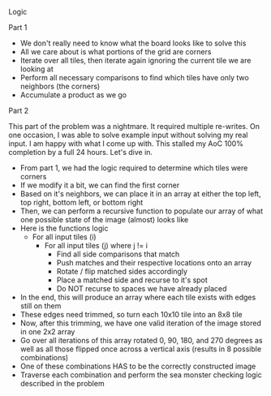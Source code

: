 Logic

Part 1
- We don't really need to know what the board looks like to solve this
- All we care about is what portions of the grid are corners
- Iterate over all tiles, then iterate again ignoring the current tile we are looking at
- Perform all necessary comparisons to find which tiles have only two neighbors (the corners)
- Accumulate a product as we go

Part 2

This part of the problem was a nightmare. It required multiple re-writes. On one occasion, I was able to solve example input without solving my real input.
I am happy with what I come up with. This stalled my AoC 100% completion by a full 24 hours. Let's dive in.

- From part 1, we had the logic required to determine which tiles were corners
- If we modify it a bit, we can find the first corner
- Based on it's neighbors, we can place it in an array at either the top left, top right, bottom left, or bottom right
- Then, we can perform a recursive function to populate our array of what one possible state of the image (almost) looks like
- Here is the functions logic
  - For all input tiles (i)
    - For all input tiles (j) where j != i
      - Find all side comparisons that match
      - Push matches and their respective locations onto an array
      - Rotate / flip matched sides accordingly
      - Place a matched side and recurse to it's spot
      - Do NOT recurse to spaces we have already placed
- In the end, this will produce an array where each tile exists with edges still on them
- These edges need trimmed, so turn each 10x10 tile into an 8x8 tile
- Now, after this trimming, we have one valid iteration of the image stored in one 2x2 array
- Go over all iterations of this array rotated 0, 90, 180, and 270 degrees as well as all those flipped once across a vertical axis (results in 8 possible combinations)
- One of these combinations HAS to be the correctly constructed image
- Traverse each combination and perform the sea monster checking logic described in the problem
